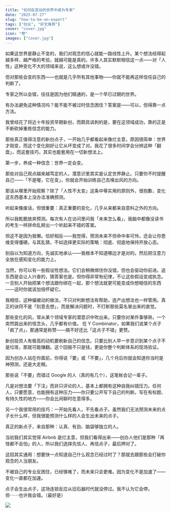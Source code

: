 ```yaml
---
title: "如何在变动的世界中成为专家"
date: "2025-07-27"
slug: "how-to-be-an-expert"
tags: ["创业", "好文推荐"]
cover: "cover.jpg"
icon: "😎"
images: ["cover.jpg"]
---
```

如果这世界是静止不变的，我们对观念的信心就能一路线性上升。某个想法经得起越多样、越严格的考验，就越可能是真的。许多人其实默默相信这一点——对「人性」这种变化不大的领域来说，这么想或许没错。



但对那些会变的东西——也就是几乎所有其他事物——你就不能再这样信任自己的判断了。



专家之所以会错，往往是因为他们精通的，是一个早已过期的世界。



有办法避免这种情况吗？能不能不被过时信念困住？答案是——可以，但得靠一点方法。



我曾经花了将近十年投资早期新创，而颇具讽刺的是，要在这领域成功，靠的正是不断砍掉重练信念的能力。



那些真正值得注意的新创点子，一开始几乎都看起来像烂主意，原因很简单：世界才刚变，而这个变化刚好让它从坏变成了对。我花了很多时间学会分辨这种「翻盘」，而这套技巧，其实也能套用在一切新想法上。



第一步，养成一种信念：世界一定会变。



那些对自己观点越来越笃定的人，潜意识里其实是认定世界静止。只要你不时提醒自己——「不是喔，它在变」，你就会开始训练自己去嗅出风的方向。



那该从哪里开始观察？除了「人性不太变」这条中等实用的原则外，很抱歉，变化这东西基本上没办法准确预测。



听起来像废话，但很重要：真正重要的变化，几乎从来都来自意料之外的方向。



所以我乾脆放弃预测。每次有人在访问里问我「未来怎么看」，我脑中都像没读书的考生一样拼命乱掰出一个听起来不错的答案。



但这不是因为我懒。恰好相反——我觉得，预测未来不但命中率可怜，还会让你思维变得僵硬。与其乱猜，不如选择更实际的策略：彻底、彻底地保持开放心态。



别自以为知道方向，先诚实地承认——我根本不知道哪边才是对的。然后把注意力全放在感知变化的能力上。



当然，你可以有一些假设性想法。它们会稍微绑住你没错，但也会驱动你前进。追东西是会让人兴奋的，猜答案也是。但你得非常有纪律，不让这些假设变成执念。
一旦别人开始把某个想法跟你绑在一起，那个想法就更可能变成你想相信的东西——这时你就该加倍怀疑它。



我相信，这种偏被动的做法，不只对判断想法有帮助，连产出想法也一样管用。真正的诀窍不是「刻意去想」，而是解决问题时，不打断那些莫名冒出来的直觉。



那些变化的风，常从某个领域专家的潜意识中吹出来。只要你对某件事够熟，一个突然跳出来的怪念头，几乎都有价值。
在 Y Combinator，如果我们说某个点子「疯了点」，那通常是称赞——搞不好还比「这点子不错」更赞。



新创投资人有极高的动机要刷新自己的信念。只要比别人早一步意识到某个点子不是垃圾，那就可能赚翻。这个回报不只是钱，更是你整个判断体系的现场验证。



因为创办人站在你面前，你得说「要」或「不要」，几个月后你就会知道你当时是神预测，还是大走眼。



那些说「不要」而错过 Google 的人（真的有几个），这笔帐会记一辈子。



凡是对想法要「下注」而非只评论的人，基本上都拥有这种自我纠错压力。任何人，只要愿意，也能拥有这种压力——你只要公开写下自己的判断。写在有标题、有持久性的地方——你会比闲聊时在意得多。



另一个我很常用的技巧：一开始先看人，不先看点子。虽然我们无法预测未来的点子长什么样，但我很能预测什么样的人会生出未来的点子。



真正的新点子，来自那种：认真、有劲、脑袋够独立的人。



当初我们其实觉得 Airbnb 是烂主意，但我们看得出来——创办人他们是那种「再怪都不会怕」的人，所以我们选择先信人、再信点子，最后押对了。



这招其实通用：想要快一点知道自己什么观念已经过时了？那就去跟那些会打破你观念的人当朋友。



不被自己的专业反困住，已经够难了，而未来只会更难。因为变化不是加速了——变化一直都在加速。



点子会生出点子，这场连锁反应从旧石器时代就没停过。我不认为它会停。
但⋯⋯也许我会错。（最好是）




![](https://prod-files-secure.s3.us-west-2.amazonaws.com/112d0858-5090-4d34-a606-b75eb8d65fd2/46476355-9cf3-4e99-9b7a-3531bc426380/1000202064.png?X-Amz-Algorithm=AWS4-HMAC-SHA256&X-Amz-Content-Sha256=UNSIGNED-PAYLOAD&X-Amz-Credential=ASIAZI2LB4667HKXKU5A%2F20250922%2Fus-west-2%2Fs3%2Faws4_request&X-Amz-Date=20250922T130803Z&X-Amz-Expires=3600&X-Amz-Security-Token=IQoJb3JpZ2luX2VjEKX%2F%2F%2F%2F%2F%2F%2F%2F%2F%2FwEaCXVzLXdlc3QtMiJHMEUCIBMfeWKtxfC7UYcqY4mPxrjgSTaqk7BsGRH0ejdwuZ9pAiEA9QVUbt6cwIdqu3Sh6dScdW3PIK%2BUqBwtILj9ldzp3S4q%2FwMILhAAGgw2Mzc0MjMxODM4MDUiDFgRHfzWF0f2Rpqc%2FircA58kmpKFH43h%2Bc0rhd866X6fC9mnIhsA4YRW%2FV145QV9HaCnITiIXwPHZBMCkBx%2FRT1ZVClrktp%2BhCNqqfURq8p36UatZpC4hCDkj96oMD2%2Fc2omZL0JgNFqHCrTZBhDOKhTYgVLII31uMVL3HCCYnn0juYLGjrparfYSuE7CvE4G2Ns1r%2FP5WoiVSmDa50RlN50LmWAktd22nXvdGok%2F9hIaE8id6Su89Mdz2SzqUbSIwo20INgzlUoPX%2FR%2BXGAplbDdx2cqEldEfOuB8kKgCdcFJxN6%2F7nVFlJYzaLpUzuAW06Cl9sRXomAerbMY%2FrmMAiuDGbU%2FfDdOzVPv8Zk%2BMW2w%2BG4EYpdWDPnOpr0Z1zpCdbesKhbWwH%2BymDdg3s8yC3zrzoJ1ntjUTpoDKkeANcPXrw7huyJQs%2F%2B26yrC0pJTXcZa2iCguMWZyjIidNcruR1lpySDmuqyRISi0yFUyA2wMuwtFIxt0nTCiXxdyuN8nVkBM5dEo3yi75YawyQ6WCHtH%2BJOOYlTMRiRxQP%2FHxoLFrMAMoQBFpcIRsMuVGC6lNXyNR3V%2FyVmoop5xshsRbU4CHRhCfMKhULZcSyl5wsAmPKmJ9n%2BqMen0V48rhQ2KHxVkGJ%2FZHt%2FL3MIaNxcYGOqUBFD1QDebGGOd4wvkYG5UfJk3UaR0PYVzCqmg%2BTt%2ByWIdrWzof6AD0gmVPNRL1xqVUlF9k4usI8jflCVW9iWUfz2BlvTHgtjXpKFYSE56Rn%2Ft%2FE2uCiwIYchGaavLOhSqUXB%2Bm6rW2Pn2IqkAgGtuhgD6BVW0hrgRMSfYUeKwJndm0niwFI5X3Sb63sC0VLk4zjMDa2s2kkfi8P563In4zJQEulhwV&X-Amz-Signature=a3846f4188a77bba38ad7a08c31c64d1484abb435d692a5ac04d83ed6e72d919&X-Amz-SignedHeaders=host&x-amz-checksum-mode=ENABLED&x-id=GetObject)

